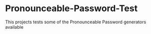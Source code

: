 # Pronounceable-Password-Test
This projects tests some of the Pronounceable Password generators available
